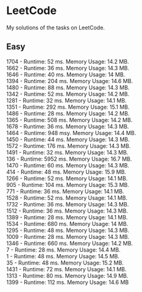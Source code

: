 # LeetCode
My solutions of the tasks on LeetCode.
## Easy

1704 - Runtime: 52 ms.
       Memory Usage: 14.2 MB.    
1662 - Runtime: 36 ms.
       Memory Usage: 14.3 MB.  
1646 - Runtime: 40 ms.
       Memory Usage: 14 MB.       
1394 - Runtime: 204 ms.
       Memory Usage: 14.6 MB.  
1480 - Runtime: 88 ms. 
       Memory Usage: 14.3 MB.        
1342 - Runtime: 52 ms. 
       Memory Usage: 14.2 MB.  
1281 - Runtime: 32 ms.
       Memory Usage: 14.1 MB.  
1351 - Runtime: 292 ms.
       Memory Usage: 15.1 MB.     
1486 - Runtime: 28 ms.
       Memory Usage: 14.2 MB.   
1365 - Runtime: 508 ms.
       Memory Usage: 14.2 MB.    
1678 - Runtime: 36 ms.
       Memory Usage: 14.3 MB.  
1464 - Runtime: 948 msy.
       Memory Usage: 14.4 MB.   
1450 - Runtime: 44 ms.
       Memory Usage: 14.3 MB.      
1572 - Runtime: 176 ms.
       Memory Usage: 14.3 MB.    
1491 - Runtime: 32 ms.
       Memory Usage: 14.3 MB.   
136 -  Runtime: 5952 ms.
       Memory Usage: 16.7 MB.       
1470 - Runtime: 60 ms.
       Memory Usage: 14.3 MB.   
414 -  Runtime: 48 ms.
       Memory Usage: 15.9 MB.      
1266 - Runtime: 52 ms.
       Memory Usage: 14.1 MB.             
905 - Runtime: 104 ms.
      Memory Usage: 15.3 MB.   
771 - Runtime: 36 ms.
      Memory Usage: 14.1 MB.   
1528 - Runtime: 52 ms.
       Memory Usage: 14.1 MB.   
1732 - Runtime: 36 ms.
       Memory Usage: 14.3 MB.     
1512 - Runtime: 36 ms.
       Memory Usage: 14.3 MB.    
1389 - Runtime: 28 ms.
       Memory Usage: 14.1 MB.      
1534 - Runtime: 680 ms.
       Memory Usage: 14 MB.      
1295 - Runtime: 48 ms.
       Memory Usage: 14.3 MB.        
1009 - Runtime: 28 ms.
       Memory Usage: 14.3 MB.         
1346 - Runtime: 660 ms.
       Memory Usage: 14.2 MB.       
7 - Runtime: 28 ms.
    Memory Usage: 14.4 MB.       
1 - Runtime: 48 ms.
    Memory Usage: 14.5 MB.            
35 - Runtime: 48 ms.
     Memory Usage: 15.2 MB.         
1431 - Runtime: 72 ms.
       Memory Usage: 14.1 MB.       
1313 - Runtime: 80 ms.
       Memory Usage: 14.9 MB.    
1399 - Runtime: 112 ms.
       Memory Usage: 14.6 MB
